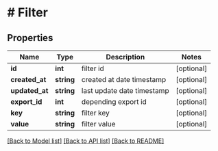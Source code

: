 # # Filter

## Properties

Name | Type | Description | Notes
------------ | ------------- | ------------- | -------------
**id** | **int** | filter id | [optional]
**created_at** | **string** | created at date timestamp | [optional]
**updated_at** | **string** | last update date timestamp | [optional]
**export_id** | **int** | depending export id | [optional]
**key** | **string** | filter key | [optional]
**value** | **string** | filter value | [optional]

[[Back to Model list]](../../README.md#models) [[Back to API list]](../../README.md#endpoints) [[Back to README]](../../README.md)
